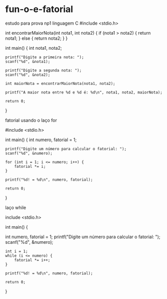# fun-o-e-fatorial
estudo para prova np1
linguagem C
#include <stdio.h>

int encontrarMaiorNota(int nota1, int nota2) {
    if (nota1 > nota2) {
        return nota1;
    } else {
        return nota2;
    }
}

int main() {
    int nota1, nota2;

    printf("Digite a primeira nota: ");
    scanf("%d", &nota1);

    printf("Digite a segunda nota: ");
    scanf("%d", &nota2);

    int maiorNota = encontrarMaiorNota(nota1, nota2);

    printf("A maior nota entre %d e %d é: %d\n", nota1, nota2, maiorNota);

    return 0;
}





fatorial usando o laço for


#include <stdio.h>

int main() {
    int numero, fatorial = 1;

    printf("Digite um número para calcular o fatorial: ");
    scanf("%d", &numero);

    for (int i = 1; i <= numero; i++) {
        fatorial *= i;
    }

    printf("%d! = %d\n", numero, fatorial);

    return 0;
}



laço while

include <stdio.h>



int main() {
    
int numero, fatorial = 1;
printf("Digite um número para calcular o fatorial: ");
    scanf("%d", &numero);
    
    int i = 1;
    while (i <= numero) {
        fatorial *= i++;
    }

    printf("%d! = %d\n", numero, fatorial);

    return 0;
}
